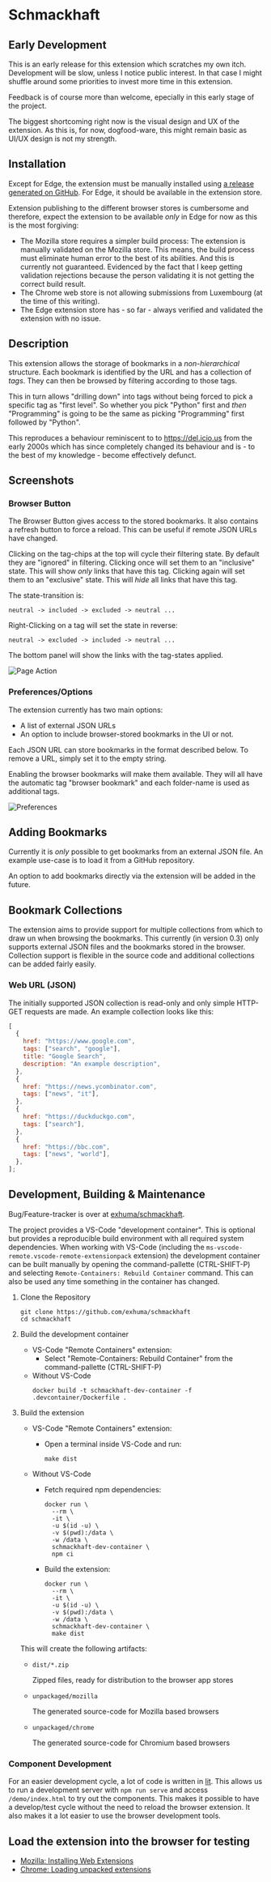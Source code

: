 # Schmackhaft

## Early Development

This is an early release for this extension which scratches my own itch.
Development will be slow, unless I notice public interest. In that case I might
shuffle around some priorities to invest more time in this extension.

Feedback is of course more than welcome, epecially in this early stage of the
project.

The biggest shortcoming right now is the visual design and UX of the extension.
As this is, for now, dogfood-ware, this might remain basic as UI/UX design is
not my strength.

## Installation

Except for Edge, the extension must be manually installed using [a release
generated on GitHub](https://github.com/exhuma/schmackhaft/releases). For Edge,
it should be available in the extension store.

Extension publishing to the different browser stores is cumbersome and
therefore, expect the extension to be available _only_ in Edge for now as this
is the most forgiving:

- The Mozilla store requires a simpler build process: The extension is manually
  validated on the Mozilla store. This means, the build process must eliminate
  human error to the best of its abilities. And this is currently not
  guaranteed. Evidenced by the fact that I keep getting validation rejections
  because the person validating it is not getting the correct build result.
- The Chrome web store is not allowing submissions from Luxembourg (at the time
  of this writing).
- The Edge extension store has - so far - always verified and validated the
  extension with no issue.

## Description

This extension allows the storage of bookmarks in a _non-hierarchical_
structure. Each bookmark is identified by the URL and has a collection of
_tags_. They can then be browsed by filtering according to those tags.

This in turn allows "drilling down" into tags without being forced to pick a
specific tag as "first level". So whether you pick "Python" first and _then_
"Programming" is going to be the same as picking "Programming" first followed by
"Python".

This reproduces a behaviour reminiscent to to https://del.icio.us from the early
2000s which has since completely changed its behaviour and is - to the best of
my knowledge - become effectively defunct.

## Screenshots

### Browser Button

The Browser Button gives access to the stored bookmarks. It also contains a
refresh button to force a reload. This can be useful if remote JSON URLs have
changed.

Clicking on the tag-chips at the top will cycle their filtering state. By
default they are "ignored" in filtering. Clicking once will set them to an
"inclusive" state. This will show _only_ links that have this tag. Clicking
again will set them to an "exclusive" state. This will _hide_ all links that
have this tag.

The state-transition is:

    neutral -> included -> excluded -> neutral ...

Right-Clicking on a tag will set the state in reverse:

    neutral -> excluded -> included -> neutral ...

The bottom panel will show the links with the tag-states applied.

![Page Action](docs/screenshots/browser-button.png "Browser Button")

### Preferences/Options

The extension currently has two main options:

- A list of external JSON URLs
- An option to include browser-stored bookmarks in the UI or not.

Each JSON URL can store bookmarks in the format described below. To remove a
URL, simply set it to the empty string.

Enabling the browser bookmarks will make them available. They will all have the
automatic tag "browser bookmark" and each folder-name is used as additional
tags.

![Preferences](docs/screenshots/options.png "Preferences")

## Adding Bookmarks

Currently it is _only_ possible to get bookmarks from an external JSON file. An
example use-case is to load it from a GitHub repository.

An option to add bookmarks directly via the extension will be added in the
future.

## Bookmark Collections

The extension aims to provide support for multiple collections from which to
draw un when browsing the bookmarks. This currently (in version 0.3) only
supports external JSON files and the bookmarks stored in the browser.
Collection support is flexible in the source code and additional collections can
be added fairly easily.

### Web URL (JSON)

The initially supported JSON collection is read-only and only simple HTTP-GET
requests are made. An example collection looks like this:

```javascript
[
  {
    href: "https://www.google.com",
    tags: ["search", "google"],
    title: "Google Search",
    description: "An example description",
  },
  {
    href: "https://news.ycombinator.com",
    tags: ["news", "it"],
  },
  {
    href: "https://duckduckgo.com",
    tags: ["search"],
  },
  {
    href: "https://bbc.com",
    tags: ["news", "world"],
  },
];
```

## Development, Building & Maintenance

Bug/Feature-tracker is over at [exhuma/schmackhaft](https://github.com/exhuma/schmackhaft).

The project provides a VS-Code "development container". This is optional
but provides a reproducible build environment with all required system
dependencies. When working with VS-Code (including the
`ms-vscode-remote.vscode-remote-extensionpack` extension) the development
container can be built manually by opening the command-pallette (CTRL-SHIFT-P)
and selecting `Remote-Containers: Rebuild Container` command. This can also be
used any time something in the container has changed.

1. Clone the Repository

   ```
   git clone https://github.com/exhuma/schmackhaft
   cd schmackhaft
   ```

1. Build the development container

   - VS-Code "Remote Containers" extension:
     - Select "Remote-Containers: Rebuild Container" from the command-pallette
       (CTRL-SHIFT-P)
   - Without VS-Code
     ```
     docker build -t schmackhaft-dev-container -f .devcontainer/Dockerfile .
     ```

1. Build the extension

   - VS-Code "Remote Containers" extension:
     - Open a terminal inside VS-Code and run:
       ```
       make dist
       ```

   - Without VS-Code
     - Fetch required npm dependencies:
       ```
       docker run \
         --rm \
         -it \
         -u $(id -u) \
         -v $(pwd):/data \
         -w /data \
         schmackhaft-dev-container \
         npm ci
       ```
     - Build the extension:
       ```
       docker run \
         --rm \
         -it \
         -u $(id -u) \
         -v $(pwd):/data \
         -w /data \
         schmackhaft-dev-container \
         make dist
       ```

   This will create the following artifacts:

   - `dist/*.zip`

     Zipped files, ready for distribution to the browser app stores

   - `unpackaged/mozilla`

     The generated source-code for Mozilla based browsers

   - `unpackaged/chrome`

     The generated source-code for Chromium based browsers

### Component Development

For an easier development cycle, a lot of code is written in
[lit](https://lit.dev). This allows us to run a development server with `npm run
serve` and access `/demo/index.html` to try out the components. This makes it
possible to have a develop/test cycle without the need to reload the browser
extension. It also makes it a lot easier to use the browser development tools.

## Load the extension into the browser for testing

- [Mozilla: Installing Web Extensions](https://developer.mozilla.org/en-US/docs/Mozilla/Add-ons/WebExtensions/Your_first_WebExtension#installing)
- [Chrome: Loading unpacked extensions](https://developer.chrome.com/docs/extensions/mv3/getstarted/#unpacked)
